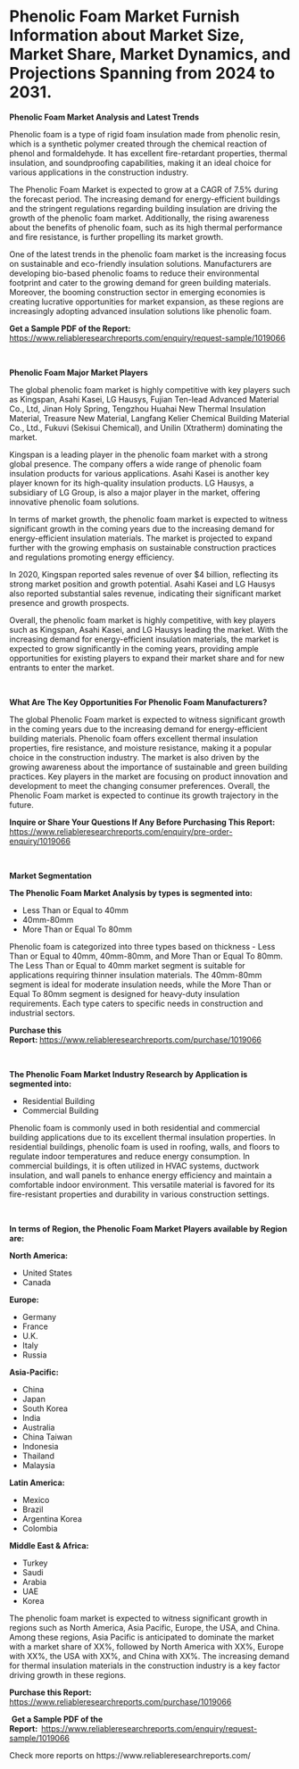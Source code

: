 <p><h1>Phenolic Foam Market Furnish Information about Market Size, Market Share, Market Dynamics, and Projections Spanning from 2024 to 2031.</h1></p><p><strong>Phenolic Foam Market Analysis and Latest Trends</strong></p>
<p><p>Phenolic foam is a type of rigid foam insulation made from phenolic resin, which is a synthetic polymer created through the chemical reaction of phenol and formaldehyde. It has excellent fire-retardant properties, thermal insulation, and soundproofing capabilities, making it an ideal choice for various applications in the construction industry.</p><p>The Phenolic Foam Market is expected to grow at a CAGR of 7.5% during the forecast period. The increasing demand for energy-efficient buildings and the stringent regulations regarding building insulation are driving the growth of the phenolic foam market. Additionally, the rising awareness about the benefits of phenolic foam, such as its high thermal performance and fire resistance, is further propelling its market growth.</p><p>One of the latest trends in the phenolic foam market is the increasing focus on sustainable and eco-friendly insulation solutions. Manufacturers are developing bio-based phenolic foams to reduce their environmental footprint and cater to the growing demand for green building materials. Moreover, the booming construction sector in emerging economies is creating lucrative opportunities for market expansion, as these regions are increasingly adopting advanced insulation solutions like phenolic foam.</p></p>
<p><strong>Get a Sample PDF of the Report:&nbsp;</strong> <a href="https://www.reliableresearchreports.com/enquiry/request-sample/1019066">https://www.reliableresearchreports.com/enquiry/request-sample/1019066</a></p>
<p>&nbsp;</p>
<p><strong>Phenolic Foam Major Market Players</strong></p>
<p><p>The global phenolic foam market is highly competitive with key players such as Kingspan, Asahi Kasei, LG Hausys, Fujian Ten-lead Advanced Material Co., Ltd, Jinan Holy Spring, Tengzhou Huahai New Thermal Insulation Material, Treasure New Material, Langfang Kelier Chemical Building Material Co., Ltd., Fukuvi (Sekisui Chemical), and Unilin (Xtratherm) dominating the market.</p><p>Kingspan is a leading player in the phenolic foam market with a strong global presence. The company offers a wide range of phenolic foam insulation products for various applications. Asahi Kasei is another key player known for its high-quality insulation products. LG Hausys, a subsidiary of LG Group, is also a major player in the market, offering innovative phenolic foam solutions.</p><p>In terms of market growth, the phenolic foam market is expected to witness significant growth in the coming years due to the increasing demand for energy-efficient insulation materials. The market is projected to expand further with the growing emphasis on sustainable construction practices and regulations promoting energy efficiency.</p><p>In 2020, Kingspan reported sales revenue of over $4 billion, reflecting its strong market position and growth potential. Asahi Kasei and LG Hausys also reported substantial sales revenue, indicating their significant market presence and growth prospects.</p><p>Overall, the phenolic foam market is highly competitive, with key players such as Kingspan, Asahi Kasei, and LG Hausys leading the market. With the increasing demand for energy-efficient insulation materials, the market is expected to grow significantly in the coming years, providing ample opportunities for existing players to expand their market share and for new entrants to enter the market.</p></p>
<p>&nbsp;</p>
<p><strong>What Are The Key Opportunities For Phenolic Foam Manufacturers?</strong></p>
<p><p>The global Phenolic Foam market is expected to witness significant growth in the coming years due to the increasing demand for energy-efficient building materials. Phenolic foam offers excellent thermal insulation properties, fire resistance, and moisture resistance, making it a popular choice in the construction industry. The market is also driven by the growing awareness about the importance of sustainable and green building practices. Key players in the market are focusing on product innovation and development to meet the changing consumer preferences. Overall, the Phenolic Foam market is expected to continue its growth trajectory in the future.</p></p>
<p><strong>Inquire or Share Your Questions If Any Before Purchasing This Report:</strong> <a href="https://www.reliableresearchreports.com/enquiry/pre-order-enquiry/1019066">https://www.reliableresearchreports.com/enquiry/pre-order-enquiry/1019066</a></p>
<p>&nbsp;</p>
<p><strong>Market Segmentation</strong></p>
<p><strong>The Phenolic Foam Market Analysis by types is segmented into:</strong></p>
<p><ul><li>Less Than or Equal to 40mm</li><li>40mm-80mm</li><li>More Than or Equal To 80mm</li></ul></p>
<p><p>Phenolic foam is categorized into three types based on thickness - Less Than or Equal to 40mm, 40mm-80mm, and More Than or Equal To 80mm. The Less Than or Equal to 40mm market segment is suitable for applications requiring thinner insulation materials. The 40mm-80mm segment is ideal for moderate insulation needs, while the More Than or Equal To 80mm segment is designed for heavy-duty insulation requirements. Each type caters to specific needs in construction and industrial sectors.</p></p>
<p><strong>Purchase this Report:&nbsp;</strong><a href="https://www.reliableresearchreports.com/purchase/1019066">https://www.reliableresearchreports.com/purchase/1019066</a></p>
<p>&nbsp;</p>
<p><strong>The Phenolic Foam Market Industry Research by Application is segmented into:</strong></p>
<p><ul><li>Residential Building</li><li>Commercial Building</li></ul></p>
<p><p>Phenolic foam is commonly used in both residential and commercial building applications due to its excellent thermal insulation properties. In residential buildings, phenolic foam is used in roofing, walls, and floors to regulate indoor temperatures and reduce energy consumption. In commercial buildings, it is often utilized in HVAC systems, ductwork insulation, and wall panels to enhance energy efficiency and maintain a comfortable indoor environment. This versatile material is favored for its fire-resistant properties and durability in various construction settings.</p></p>
<p>&nbsp;</p>
<p><strong>In terms of Region, the Phenolic Foam Market Players available by Region are:</strong></p>
<p>
    <p> <strong> North America: </strong>
        <ul>
            <li>United States</li>
            <li>Canada</li>
        </ul>
        </p> 
    <p> <strong> Europe: </strong>
        <ul>
            <li>Germany</li>
            <li>France</li>
            <li>U.K.</li>
            <li>Italy</li>
            <li>Russia</li>
        </ul>
        </p> 
    <p> <strong> Asia-Pacific: </strong>
        <ul>
            <li>China</li>
            <li>Japan</li>
            <li>South Korea</li>
            <li>India</li>
            <li>Australia</li>
            <li>China Taiwan</li>
            <li>Indonesia</li>
            <li>Thailand</li>
            <li>Malaysia</li>
        </ul>
        </p> 
    <p> <strong> Latin America: </strong>
        <ul>
            <li>Mexico</li>
            <li>Brazil</li>
            <li>Argentina Korea</li>
            <li>Colombia</li>
        </ul>
        </p> 
    <p> <strong> Middle East & Africa: </strong>
        <ul>
            <li>Turkey</li>
            <li>Saudi</li>
            <li>Arabia</li>
            <li>UAE</li>
            <li>Korea</li>
        </ul>
    </p>
    </p>
<p><p>The phenolic foam market is expected to witness significant growth in regions such as North America, Asia Pacific, Europe, the USA, and China. Among these regions, Asia Pacific is anticipated to dominate the market with a market share of XX%, followed by North America with XX%, Europe with XX%, the USA with XX%, and China with XX%. The increasing demand for thermal insulation materials in the construction industry is a key factor driving growth in these regions.</p></p>
<p><strong>Purchase this Report: </strong><a href="https://www.reliableresearchreports.com/purchase/1019066">https://www.reliableresearchreports.com/purchase/1019066</a></p>
<p>&nbsp;<strong>Get a Sample PDF of the Report:&nbsp;&nbsp;</strong><a href="https://www.reliableresearchreports.com/enquiry/request-sample/1019066">https://www.reliableresearchreports.com/enquiry/request-sample/1019066</a></p>
<p><strong></strong></p>
<p>Check more reports on https://www.reliableresearchreports.com/</p>